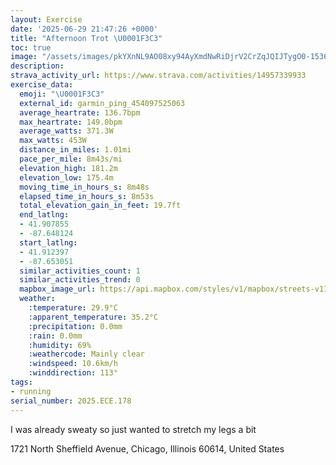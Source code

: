 ```yaml
---
layout: Exercise
date: '2025-06-29 21:47:26 +0000'
title: "Afternoon Trot \U0001F3C3"
toc: true
image: "/assets/images/pkYXnNL9AO08xy94AyXmdNwRiDjrV2CrZqJQIJTygO0-1536x2048.jpg.jpeg"
description:
strava_activity_url: https://www.strava.com/activities/14957339933
exercise_data:
  emoji: "\U0001F3C3"
  external_id: garmin_ping_454097525063
  average_heartrate: 136.7bpm
  max_heartrate: 149.0bpm
  average_watts: 371.3W
  max_watts: 453W
  distance_in_miles: 1.01mi
  pace_per_mile: 8m43s/mi
  elevation_high: 181.2m
  elevation_low: 175.4m
  moving_time_in_hours_s: 8m48s
  elapsed_time_in_hours_s: 8m53s
  total_elevation_gain_in_feet: 19.7ft
  end_latlng:
  - 41.907855
  - -87.648124
  start_latlng:
  - 41.912397
  - -87.653051
  similar_activities_count: 1
  similar_activities_trend: 0
  mapbox_image_url: https://api.mapbox.com/styles/v1/mapbox/streets-v11/static/path-5+787af2-1.0(_wx~Fdv~uOP%3FNNL%3FK%3FRGZCN%3F%60%40HjA%3FXIVAJJBj%40p%40bBFB~%40WPGRQv%40i%40%5Ca%40%5CUR%5DPQHSHE%60%40o%40HEb%40I%60%40SPKDIdAm%40%5Ce%40NEFIT%40FAVWABQNOTy%40%5Cg%40n%40m%40Ri%40r%40MJC%3F%5EQXSHMRKZc%40T%3FVUx%40Wb%40q%40%3FAK%40c%40LDOPIt%40q%40n%40c%40%5E%5BDQASOm%40Wk%40MOG%5DWc%40q%40iCAa%40Fg%40AEBI%3Fi%40AEBW),pin-s-s+e5b22e(-87.65299,41.91104),pin-s-f+89ae00(-87.64840000000002,41.906390000000016)/auto/800x800?access_token=pk.eyJ1Ijoiam9zaGJlY2ttYW4iLCJhIjoiY205eWR2aDd1MWZ6djJrbXc4a3M0bWZleiJ9.XiG9OWkNcZk2QzjJbxLB4A
  weather:
    :temperature: 29.9°C
    :apparent_temperature: 35.2°C
    :precipitation: 0.0mm
    :rain: 0.0mm
    :humidity: 69%
    :weathercode: Mainly clear
    :windspeed: 10.6km/h
    :winddirection: 113°
tags:
- running
serial_number: 2025.ECE.178
---
```

I was already sweaty so just wanted to stretch my legs a bit

1721 North Sheffield Avenue, Chicago, Illinois 60614, United States
